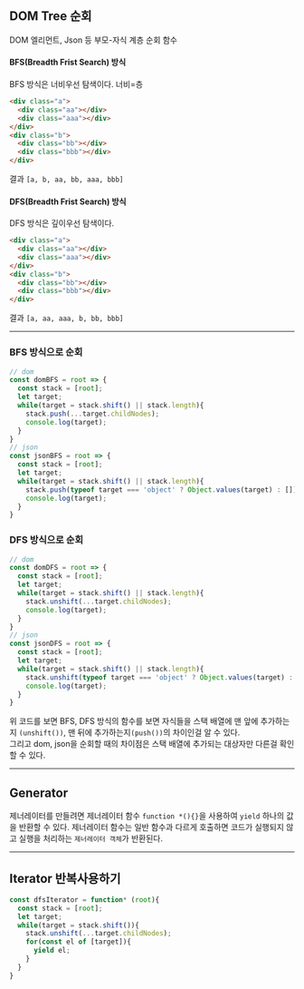 ## DOM Tree 순회

DOM 엘리먼트, Json 등 부모-자식 계층 순회 함수
#### **BFS(Breadth Frist Search) 방식**
BFS 방식은 너비우선 탐색이다. 너비=층
```html
<div class="a">
  <div class="aa"></div>
  <div class="aaa"></div>
</div>
<div class="b">
  <div class="bb"></div>
  <div class="bbb"></div>
</div>
```
결과 ```[a, b, aa, bb, aaa, bbb]```

#### **DFS(Breadth Frist Search) 방식**
DFS 방식은 깊이우선 탐색이다. 
```html
<div class="a">
  <div class="aa"></div>
  <div class="aaa"></div>
</div>
<div class="b">
  <div class="bb"></div>
  <div class="bbb"></div>
</div>
```
결과 ```[a, aa, aaa, b, bb, bbb]```

-----
### BFS 방식으로 순회
```js
// dom
const domBFS = root => {
  const stack = [root];
  let target;
  while(target = stack.shift() || stack.length){
    stack.push(...target.childNodes);
    console.log(target);
  }
}
// json
const jsonBFS = root => {
  const stack = [root];
  let target;
  while(target = stack.shift() || stack.length){
    stack.push(typeof target === 'object' ? Object.values(target) : []);
    console.log(target);
  }
}
```

### DFS 방식으로 순회
```js
// dom
const domDFS = root => {
  const stack = [root];
  let target;
  while(target = stack.shift() || stack.length){
    stack.unshift(...target.childNodes);
    console.log(target);
  }
}
// json
const jsonDFS = root => {
  const stack = [root];
  let target;
  while(target = stack.shift() || stack.length){
    stack.unshift(typeof target === 'object' ? Object.values(target) : []);
    console.log(target);
  }
}
```

위 코드를 보면 BFS, DFS 방식의 함수를 보면 자식들을 스택 배열에 맨 앞에 추가하는지 `(unshift())`, 맨 뒤에 추가하는지`(push())`의 차이인걸 알 수 있다.   
그리고 dom, json을 순회할 때의 차이점은 스택 배열에 추가되는 대상자만 다른걸 확인 할 수 있다.

----
## Generator 
제너레이터를 만들려면 제너레이터 함수 `function *(){}`을 사용하여 `yield` 하나의 값을 반환할 수 있다. 제너레이터 함수는 일반 함수과 다르게 호출하면 코드가 실행되지 않고 실행을 처리하는 `제너레이터 객체`가 반환된다.   


----
## Iterator 반복사용하기
```js
const dfsIterator = function* (root){
  const stack = [root];
  let target;
  while(target = stack.shift()){
    stack.unshift(...target.childNodes);
    for(const el of [target]){
      yield el;
    }
  }
}
```


